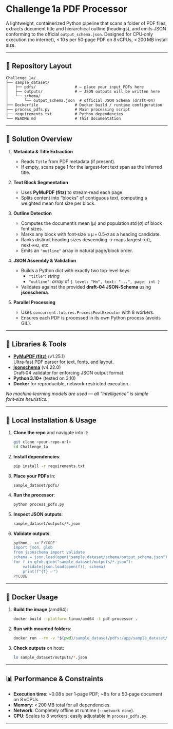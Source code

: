 # Challenge 1a PDF Processor

A lightweight, containerized Python pipeline that scans a folder of PDF files, extracts document title and hierarchical outline (headings), and emits JSON conforming to the official `output_schema.json`. Designed for CPU‑only execution (no internet), ≤ 10 s per 50‑page PDF on 8 vCPUs, < 200 MB install size.

---

## 📁 Repository Layout

```text
Challenge_1a/
├── sample_dataset/
│   ├── pdfs/                 # ← place your input PDFs here
│   ├── outputs/              # ← JSON outputs will be written here
│   └── schema/
│       └── output_schema.json  # official JSON Schema (draft‑04)
├── Dockerfile                # Docker build / runtime configuration
├── process_pdfs.py           # Main processing script
├── requirements.txt          # Python dependencies
└── README.md                 # This documentation
```

---

## 🚀 Solution Overview

1. **Metadata & Title Extraction**  
   - Reads `Title` from PDF metadata (if present).  
   - If empty, scans page 1 for the largest‑font text span as the inferred title.

2. **Text Block Segmentation**  
   - Uses **PyMuPDF (fitz)** to stream‑read each page.  
   - Splits content into “blocks” of contiguous text, computing a weighted mean font size per block.

3. **Outline Detection**  
   - Computes the document’s mean (μ) and population std (σ) of block font sizes.  
   - Marks any block with font‑size ≥ μ + 0.5·σ as a heading candidate.  
   - Ranks distinct heading sizes descending → maps largest→`H1`, next→`H2`, etc.  
   - Emits an `"outline"` array in natural page/block order.

4. **JSON Assembly & Validation**  
   - Builds a Python dict with exactly two top‑level keys:  
     - `"title"`: _string_  
     - `"outline"`: _array_ of `{ level: "Hn", text: "...", page: int }`  
   - Validates against the provided **draft‑04 JSON‑Schema** using **jsonschema**.

5. **Parallel Processing**  
   - Uses `concurrent.futures.ProcessPoolExecutor` with 8 workers.  
   - Ensures each PDF is processed in its own Python process (avoids GIL).

---

## 🧩 Libraries & Tools

- **[PyMuPDF (fitz)](https://pymupdf.readthedocs.io/)** (v1.25.1)  
  Ultra‑fast PDF parser for text, fonts, and layout.  
- **[jsonschema](https://python-jsonschema.readthedocs.io/)** (v4.22.0)  
  Draft‑04 validator for enforcing JSON output format.  
- **Python 3.10+** (tested on 3.10)  
- **Docker** for reproducible, network‑restricted execution.

_No machine‑learning models are used — all “intelligence” is simple font‑size heuristics._

---

## 🏁 Local Installation & Usage

1. **Clone the repo** and navigate into it:
   ```bash
   git clone <your‑repo‑url>
   cd Challenge_1a
   ```

2. **Install dependencies**:
   ```bash
   pip install -r requirements.txt
   ```

3. **Place your PDFs** in:
   ```
   sample_dataset/pdfs/
   ```

4. **Run the processor**:
   ```bash
   python process_pdfs.py
   ```

5. **Inspect JSON outputs**:
   ```bash
   sample_dataset/outputs/*.json
   ```

6. **Validate outputs**:
   ```bash
   python - <<'PYCODE'
   import json, glob
   from jsonschema import validate
   schema = json.load(open("sample_dataset/schema/output_schema.json"))
   for f in glob.glob("sample_dataset/outputs/*.json"):
       validate(json.load(open(f)), schema)
       print(f"{f} ✅")
   PYCODE
   ```

---

## 🐳 Docker Usage

1. **Build the image** (amd64):
   ```bash
   docker build --platform linux/amd64 -t pdf-processor .
   ```

2. **Run with mounted folders**:
   ```bash
   docker run --rm -v "$(pwd)/sample_dataset/pdfs:/app/sample_dataset/pdfs:ro" -v "$(pwd)/sample_dataset/outputs:/app/sample_dataset/outputs" --network none pdf-processor
   ```

3. **Check outputs** on host:
   ```bash
   ls sample_dataset/outputs/*.json
   ```

---

## 📊 Performance & Constraints

- **Execution time**: ~0.08 s per 1‑page PDF; ~8 s for a 50‑page document on 8 vCPUs.  
- **Memory**: < 200 MB total for all dependencies.  
- **Network**: Completely offline at runtime (`--network none`).  
- **CPU**: Scales to 8 workers; easily adjustable in `process_pdfs.py`.

---

